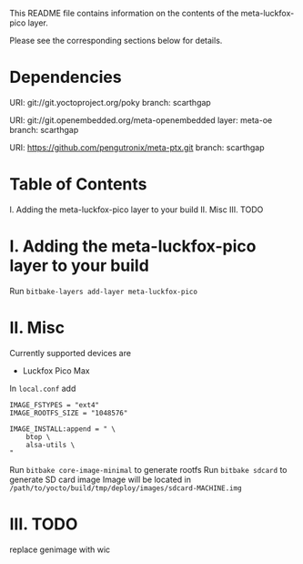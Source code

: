 This README file contains information on the contents of the meta-luckfox-pico layer.

Please see the corresponding sections below for details.

Dependencies
============

  URI: git://git.yoctoproject.org/poky
  branch: scarthgap

  URI: git://git.openembedded.org/meta-openembedded
  layer: meta-oe
  branch: scarthgap

  URI: https://github.com/pengutronix/meta-ptx.git
  branch: scarthgap

Table of Contents
=================

  I. Adding the meta-luckfox-pico layer to your build
 II. Misc
 III. TODO


I. Adding the meta-luckfox-pico layer to your build
=================================================

Run ```bitbake-layers add-layer meta-luckfox-pico```

II. Misc
========

Currently supported devices are
- Luckfox Pico Max

In ```local.conf``` add
```
IMAGE_FSTYPES = "ext4"
IMAGE_ROOTFS_SIZE = "1048576"

IMAGE_INSTALL:append = " \
    btop \
    alsa-utils \
"
```

Run ```bitbake core-image-minimal``` to generate rootfs
Run ```bitbake sdcard``` to generate SD card image
Image will be located in ```/path/to/yocto/build/tmp/deploy/images/sdcard-MACHINE.img```

III. TODO
=========

replace genimage with wic
